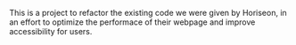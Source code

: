This is a project to refactor the existing code we were given by Horiseon, in an effort to optimize the performace of their webpage and improve accessibility for users. 
